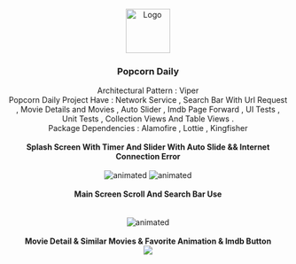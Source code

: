 

<br />
<div align="center">
    <img src="https://user-images.githubusercontent.com/97310060/166553221-3e5657ca-3cd6-437f-8870-63ea7b78653c.png" alt="Logo" width="80" height="80">
  </a>

  <h3 align="center">Popcorn Daily</h3>

  <p align="center">
    Architectural Pattern : Viper
    <br />
    Popcorn Daily Project Have :  Network Service , Search Bar With Url Request , Movie Details and Movies , Auto Slider , Imdb Page Forward , UI Tests , Unit Tests , Collection Views And Table Views .
    <br/>
    Package Dependencies : Alamofire , Lottie , Kingfisher
    <br />
    <br />
    <a><strong> Splash Screen With Timer And Slider With Auto Slide && Internet Connection Error</strong></a>
  <br />
    <br />
     <img src="https://user-images.githubusercontent.com/97310060/166554605-38e141ff-c8a9-4231-83d3-cbcd6eb7db52.gif" alt="animated" />
     <img src="https://user-images.githubusercontent.com/97310060/166556483-bcd51509-ba17-44a8-a77f-a08b74bdbbc8.gif" alt="animated" />
    <br />
    <br />
    <a><strong> Main Screen Scroll And Search Bar Use </strong></a>
    <br />
  <br />
    <br />
     <img src="https://user-images.githubusercontent.com/97310060/166555065-061b3ed1-4ae8-4999-a016-7c8e9093fdbd.gif" alt="animated" />
     <br />
     <br />
    <a><strong> Movie Detail & Similar Movies & Favorite Animation & Imdb Button </strong></a>
    <br />
     <img src="https://user-images.githubusercontent.com/97310060/166555684-01281394-9af9-4304-8a45-fd041e039307.gif" />
   <br />
     <br />

  </p>
  </p>
  
  
  
</div>


